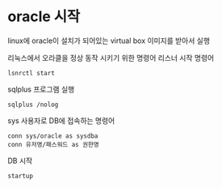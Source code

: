 # oracle 시작

linux에 oracle이 설치가 되어있는 virtual box 이미지를 받아서 실행

리눅스에서 오라클을 정상 동작 시키기 위한 명령어
리스너 시작 명령어
```
lsnrctl start
```

sqlplus 프로그램 실행
```
sqlplus /nolog
```

sys 사용자로 DB에 접속하는 명령어
```
conn sys/oracle as sysdba
conn 유저명/패스워드 as 권한명
```

DB 시작 
```
startup
```